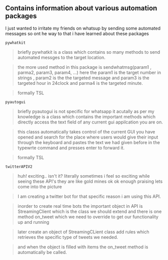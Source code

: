## Contains information about various automation packages

I just wanted to irritate my friends on whatsup by sending some automated messages so ont he way to that i have learned about these packages

` pywhatkit `

> briefly pywhatkit is a class which contains so many methods to send automated messges to the target location.

> the more used method in this package is sendwhatmsg(param1 , parma2, param3, param4, ...) here the param1 is the target number in strings , param2 is the the targeted message and param3 is the targeted hour in 24clock and parma4 is the targeted minute.

> formally TSL


` pyautogui `

> briefly pyautogui is not specific for whatsapp it acutally as per my knowledge is a class which contains the important methods which directly access the text field of any current gui appilcation you are on.

> this classs automatically takes control of the current GUI you have opened and search for the place where users would give their input through the keyboard and pastes the text we had given before in the typewrte command and presses enter to forward it.

> formally TSL


` twitterAPIV2 `

> huh! exciting.. isn't it? literally sometimes i feel so exciting while seeing these API's they are like gold mines ok ok enough praising lets come into the picture

> I am creating a twitter bot for that specific reason i am using this API.

> inorder to create real time bots the important object in API is StreamingClient which is the class we should extend and there is one method on_tweet which we need to override to get our functionality up and running

> later create an object of StreamingCLient class add rules which retrieves the specific type of tweets we needed.

> and when the object is filled with items the on_tweet method is automatically be called.

